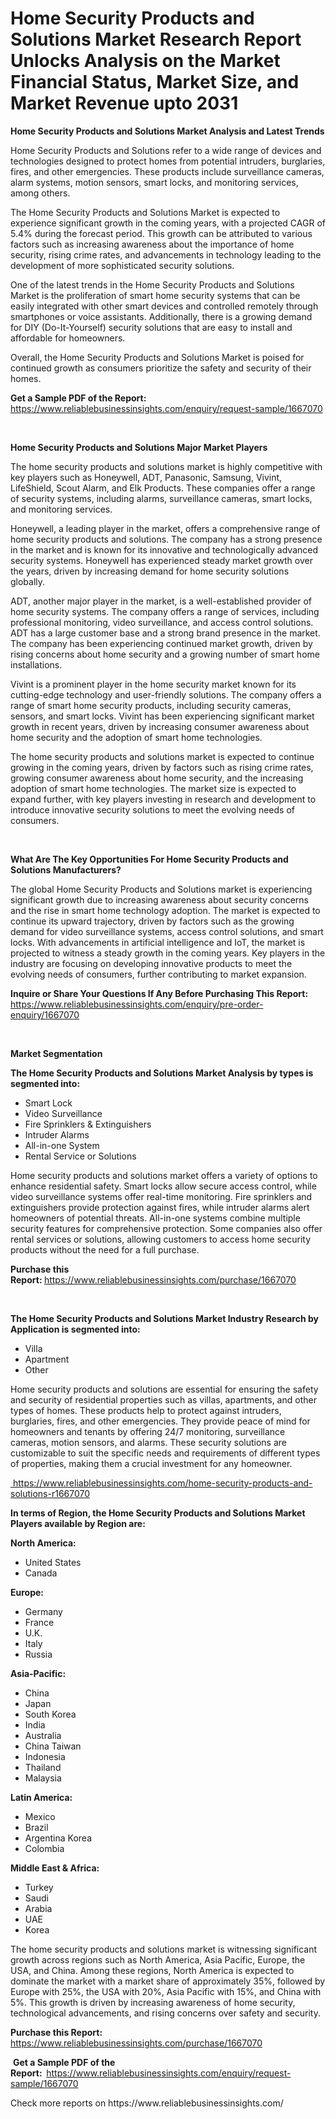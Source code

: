 <p><h1>Home Security Products and Solutions Market Research Report Unlocks Analysis on the Market Financial Status, Market Size, and Market Revenue upto 2031</h1></p><p><strong>Home Security Products and Solutions Market Analysis and Latest Trends</strong></p>
<p><p>Home Security Products and Solutions refer to a wide range of devices and technologies designed to protect homes from potential intruders, burglaries, fires, and other emergencies. These products include surveillance cameras, alarm systems, motion sensors, smart locks, and monitoring services, among others.</p><p>The Home Security Products and Solutions Market is expected to experience significant growth in the coming years, with a projected CAGR of 5.4% during the forecast period. This growth can be attributed to various factors such as increasing awareness about the importance of home security, rising crime rates, and advancements in technology leading to the development of more sophisticated security solutions.</p><p>One of the latest trends in the Home Security Products and Solutions Market is the proliferation of smart home security systems that can be easily integrated with other smart devices and controlled remotely through smartphones or voice assistants. Additionally, there is a growing demand for DIY (Do-It-Yourself) security solutions that are easy to install and affordable for homeowners.</p><p>Overall, the Home Security Products and Solutions Market is poised for continued growth as consumers prioritize the safety and security of their homes.</p></p>
<p><strong>Get a Sample PDF of the Report:&nbsp;</strong> <a href="https://www.reliablebusinessinsights.com/enquiry/request-sample/1667070">https://www.reliablebusinessinsights.com/enquiry/request-sample/1667070</a></p>
<p>&nbsp;</p>
<p><strong>Home Security Products and Solutions Major Market Players</strong></p>
<p><p>The home security products and solutions market is highly competitive with key players such as Honeywell, ADT, Panasonic, Samsung, Vivint, LifeShield, Scout Alarm, and Elk Products. These companies offer a range of security systems, including alarms, surveillance cameras, smart locks, and monitoring services.</p><p>Honeywell, a leading player in the market, offers a comprehensive range of home security products and solutions. The company has a strong presence in the market and is known for its innovative and technologically advanced security systems. Honeywell has experienced steady market growth over the years, driven by increasing demand for home security solutions globally.</p><p>ADT, another major player in the market, is a well-established provider of home security systems. The company offers a range of services, including professional monitoring, video surveillance, and access control solutions. ADT has a large customer base and a strong brand presence in the market. The company has been experiencing continued market growth, driven by rising concerns about home security and a growing number of smart home installations.</p><p>Vivint is a prominent player in the home security market known for its cutting-edge technology and user-friendly solutions. The company offers a range of smart home security products, including security cameras, sensors, and smart locks. Vivint has been experiencing significant market growth in recent years, driven by increasing consumer awareness about home security and the adoption of smart home technologies.</p><p>The home security products and solutions market is expected to continue growing in the coming years, driven by factors such as rising crime rates, growing consumer awareness about home security, and the increasing adoption of smart home technologies. The market size is expected to expand further, with key players investing in research and development to introduce innovative security solutions to meet the evolving needs of consumers.</p></p>
<p>&nbsp;</p>
<p><strong>What Are The Key Opportunities For Home Security Products and Solutions Manufacturers?</strong></p>
<p><p>The global Home Security Products and Solutions market is experiencing significant growth due to increasing awareness about security concerns and the rise in smart home technology adoption. The market is expected to continue its upward trajectory, driven by factors such as the growing demand for video surveillance systems, access control solutions, and smart locks. With advancements in artificial intelligence and IoT, the market is projected to witness a steady growth in the coming years. Key players in the industry are focusing on developing innovative products to meet the evolving needs of consumers, further contributing to market expansion.</p></p>
<p><strong>Inquire or Share Your Questions If Any Before Purchasing This Report:</strong> <a href="https://www.reliablebusinessinsights.com/enquiry/pre-order-enquiry/1667070">https://www.reliablebusinessinsights.com/enquiry/pre-order-enquiry/1667070</a></p>
<p>&nbsp;</p>
<p><strong>Market Segmentation</strong></p>
<p><strong>The Home Security Products and Solutions Market Analysis by types is segmented into:</strong></p>
<p><ul><li>Smart Lock</li><li>Video Surveillance</li><li>Fire Sprinklers & Extinguishers</li><li>Intruder Alarms</li><li>All-in-one System</li><li>Rental Service or Solutions</li></ul></p>
<p><p>Home security products and solutions market offers a variety of options to enhance residential safety. Smart locks allow secure access control, while video surveillance systems offer real-time monitoring. Fire sprinklers and extinguishers provide protection against fires, while intruder alarms alert homeowners of potential threats. All-in-one systems combine multiple security features for comprehensive protection. Some companies also offer rental services or solutions, allowing customers to access home security products without the need for a full purchase.</p></p>
<p><strong>Purchase this Report:&nbsp;</strong><a href="https://www.reliablebusinessinsights.com/purchase/1667070">https://www.reliablebusinessinsights.com/purchase/1667070</a></p>
<p>&nbsp;</p>
<p><strong>The Home Security Products and Solutions Market Industry Research by Application is segmented into:</strong></p>
<p><ul><li>Villa</li><li>Apartment</li><li>Other</li></ul></p>
<p><p>Home security products and solutions are essential for ensuring the safety and security of residential properties such as villas, apartments, and other types of homes. These products help to protect against intruders, burglaries, fires, and other emergencies. They provide peace of mind for homeowners and tenants by offering 24/7 monitoring, surveillance cameras, motion sensors, and alarms. These security solutions are customizable to suit the specific needs and requirements of different types of properties, making them a crucial investment for any homeowner.</p></p>
<p><a href="https://www.reliablebusinessinsights.com/home-security-products-and-solutions-r1667070">&nbsp;https://www.reliablebusinessinsights.com/home-security-products-and-solutions-r1667070</a></p>
<p><strong>In terms of Region, the Home Security Products and Solutions Market Players available by Region are:</strong></p>
<p>
    <p> <strong> North America: </strong>
        <ul>
            <li>United States</li>
            <li>Canada</li>
        </ul>
        </p> 
    <p> <strong> Europe: </strong>
        <ul>
            <li>Germany</li>
            <li>France</li>
            <li>U.K.</li>
            <li>Italy</li>
            <li>Russia</li>
        </ul>
        </p> 
    <p> <strong> Asia-Pacific: </strong>
        <ul>
            <li>China</li>
            <li>Japan</li>
            <li>South Korea</li>
            <li>India</li>
            <li>Australia</li>
            <li>China Taiwan</li>
            <li>Indonesia</li>
            <li>Thailand</li>
            <li>Malaysia</li>
        </ul>
        </p> 
    <p> <strong> Latin America: </strong>
        <ul>
            <li>Mexico</li>
            <li>Brazil</li>
            <li>Argentina Korea</li>
            <li>Colombia</li>
        </ul>
        </p> 
    <p> <strong> Middle East & Africa: </strong>
        <ul>
            <li>Turkey</li>
            <li>Saudi</li>
            <li>Arabia</li>
            <li>UAE</li>
            <li>Korea</li>
        </ul>
    </p>
    </p>
<p><p>The home security products and solutions market is witnessing significant growth across regions such as North America, Asia Pacific, Europe, the USA, and China. Among these regions, North America is expected to dominate the market with a market share of approximately 35%, followed by Europe with 25%, the USA with 20%, Asia Pacific with 15%, and China with 5%. This growth is driven by increasing awareness of home security, technological advancements, and rising concerns over safety and security.</p></p>
<p><strong>Purchase this Report: </strong><a href="https://www.reliablebusinessinsights.com/purchase/1667070">https://www.reliablebusinessinsights.com/purchase/1667070</a></p>
<p>&nbsp;<strong>Get a Sample PDF of the Report:&nbsp;&nbsp;</strong><a href="https://www.reliablebusinessinsights.com/enquiry/request-sample/1667070">https://www.reliablebusinessinsights.com/enquiry/request-sample/1667070</a></p>
<p><strong></strong></p>
<p>Check more reports on https://www.reliablebusinessinsights.com/</p>